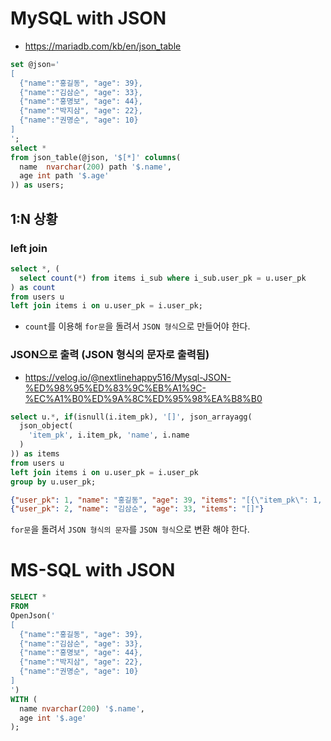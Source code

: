 # MySQL with JSON
* https://mariadb.com/kb/en/json_table
```sql
set @json='
[
  {"name":"홍길동", "age": 39},
  {"name":"김삼순", "age": 33},
  {"name":"홍명보", "age": 44},
  {"name":"박지삼", "age": 22},
  {"name":"권명순", "age": 10}
]
';
select *
from json_table(@json, '$[*]' columns(
  name  nvarchar(200) path '$.name',
  age int path '$.age'
)) as users;
```

## 1:N 상황
### left join
```sql
select *, (
  select count(*) from items i_sub where i_sub.user_pk = u.user_pk
) as count
from users u
left join items i on u.user_pk = i.user_pk;
```
* `count`를 이용해 `for문`을 돌려서 `JSON 형식`으로 만들어야 한다.

### JSON으로 출력 (JSON 형식의 문자로 출력됨)
* https://velog.io/@nextlinehappy516/Mysql-JSON-%ED%98%95%ED%83%9C%EB%A1%9C-%EC%A1%B0%ED%9A%8C%ED%95%98%EA%B8%B0
```sql
select u.*, if(isnull(i.item_pk), '[]', json_arrayagg(
  json_object(
    'item_pk', i.item_pk, 'name', i.name
  )
)) as items
from users u
left join items i on u.user_pk = i.user_pk
group by u.user_pk;
```
```json
{"user_pk": 1, "name": "홍길동", "age": 39, "items": "[{\"item_pk\": 1, \"name\": \"사과\"},{\"item_pk\": 2, \"name\": \"딸기\"}]"}
{"user_pk": 2, "name": "김삼순", "age": 33, "items": "[]"}
```
`for문`을 돌려서 `JSON 형식의 문자`를 `JSON 형식`으로 변환 해야 한다.

# MS-SQL with JSON
```sql
SELECT *
FROM
OpenJson('
[
  {"name":"홍길동", "age": 39},
  {"name":"김삼순", "age": 33},
  {"name":"홍명보", "age": 44},
  {"name":"박지삼", "age": 22},
  {"name":"권명순", "age": 10}
]
')
WITH (
  name nvarchar(200) '$.name',
  age int '$.age'
);
```
